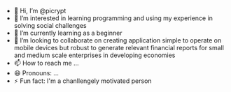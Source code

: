 - 👋 Hi, I’m @picrypt
- 👀 I’m interested in learning programming and using my experience in solving social challenges
- 🌱 I’m currently learning as a beginner
- 💞️ I’m looking to collaborate on creating application simple to operate on mobile devices but robust to generate relevant financial reports for small and medium scale enterprises in developing economies
- 📫 How to reach me ...
- 😄 Pronouns: ...
- ⚡ Fun fact: I'm a chanllengely motivated person

<!---
picrypt/picrypt is a ✨ special ✨ repository because its `README.md` (this file) appears on your GitHub profile.
You can click the Preview link to take a look at your changes.
--->

